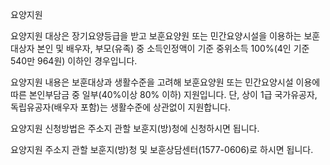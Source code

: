 요양지원


요양지원 대상은 장기요양등급을 받고 보훈요양원 또는 민간요양시설을 이용하는 보훈대상자 본인 및 배우자, 부모(유족) 중 소득인정액이 기준 중위소득 100%(4인 기준 540만 964원) 이하인 경우입니다.


요양지원 내용은 보훈대상과 생활수준을 고려해 보훈요양원 또는 민간요양시설 이용에 따른 본인부담금 중 일부(40%이상 80% 이하) 지원입니다. 단, 상이 1급 국가유공자, 독립유공자(배우자 포함)는 생활수준에 상관없이 지원합니다.


요양지원 신청방법은 주소지 관할 보훈지(방)청에 신청하시면 됩니다.


요양지원 주소지 관할 보훈지(방)청 및 보훈상담센터(1577-0606)로 하시면 됩니다.